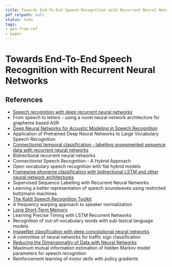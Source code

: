 ```yaml
---
title: Towards End-To-End Speech Recognition with Recurrent Neural Networks
pdf_relpath: null
status: todo
tags:
- gen-from-ref
- paper
---
```


# Towards End-To-End Speech Recognition with Recurrent Neural Networks

## References

- [Speech recognition with deep recurrent neural networks](./speech-recognition-with-deep-recurrent-neural-networks.md)
- From speech to letters - using a novel neural network architecture for grapheme based ASR
- [Deep Neural Networks for Acoustic Modeling in Speech Recognition](./deep-neural-networks-for-acoustic-modeling-in-speech-recognition.md)
- Application of Pretrained Deep Neural Networks to Large Vocabulary Speech Recognition
- [Connectionist temporal classification - labelling unsegmented sequence data with recurrent neural networks](./connectionist-temporal-classification-labelling-unsegmented-sequence-data-with-recurrent-neural-networks.md)
- Bidirectional recurrent neural networks
- Connectionist Speech Recognition - A Hybrid Approach
- Open vocabulary speech recognition with flat hybrid models
- [Framewise phoneme classification with bidirectional LSTM and other neural network architectures](./framewise-phoneme-classification-with-bidirectional-lstm-and-other-neural-network-architectures.md)
- Supervised Sequence Labelling with Recurrent Neural Networks
- Learning a better representation of speech soundwaves using restricted boltzmann machines
- [The Kaldi Speech Recognition Toolkit](./the-kaldi-speech-recognition-toolkit.md)
- A frequency warping approach to speaker normalization
- [Long Short-Term Memory](./long-short-term-memory.md)
- Learning Precise Timing with LSTM Recurrent Networks
- Recognition of out-of-vocabulary words with sub-lexical language models
- [ImageNet classification with deep convolutional neural networks](./imagenet-classification-with-deep-convolutional-neural-networks.md)
- A committee of neural networks for traffic sign classification
- [Reducing the Dimensionality of Data with Neural Networks](./reducing-the-dimensionality-of-data-with-neural-networks.md)
- Maximum mutual information estimation of hidden Markov model parameters for speech recognition
- Reinforcement learning of motor skills with policy gradients
